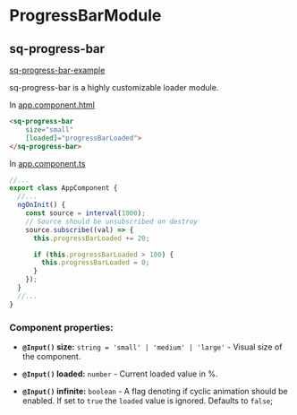 # ProgressBarModule

## sq-progress-bar

[sq-progress-bar-example](https://stackblitz.com/edit/ng-sq-ui-progress-bar?ctl=1&embed=1&view=preview ':include :type=iframe')

sq-progress-bar is a highly customizable loader module.

In [app.component.html](https://github.com/SQ-UI/ng-sq-ui/blob/master/src/app/app.component.html#L211)

```html
<sq-progress-bar
    size="small"
    [loaded]="progressBarLoaded">
</sq-progress-bar>
```

In [app.component.ts](https://github.com/SQ-UI/ng-sq-ui/blob/master/src/app/app.component.ts#L109)

```typescript
//...
export class AppComponent {
  //...
  ngOnInit() {
    const source = interval(1000);
    // Source should be unsubscribed on destroy
    source.subscribe((val) => {
      this.progressBarLoaded += 20;

      if (this.progressBarLoaded > 100) {
        this.progressBarLoaded = 0;
      }
    });
  }
  //...
}
```

### Component properties:

- **`@Input()` size:** `string = 'small' | 'medium' | 'large'` - Visual size of the component.

- **`@Input()` loaded:** `number` - Current loaded value in %.

- **`@Input()` infinite:** `boolean` - A flag denoting if cyclic animation should be enabled. If set to `true` the `loaded` value is ignored. Defaults to `false`;
